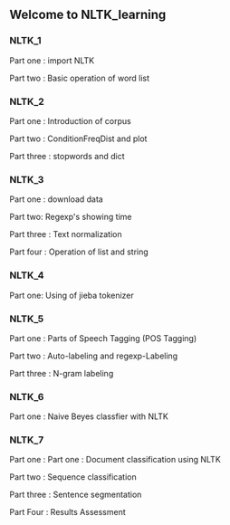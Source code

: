 ## Welcome to NLTK_learning 

### NLTK_1 
Part one : import NLTK

Part two : Basic operation of  word list

### NLTK_2
Part one : Introduction of corpus

Part two : ConditionFreqDist and plot

Part three : stopwords and dict

### NLTK_3
Part one : download data

Part two: Regexp's showing time

Part three : Text normalization

Part four : Operation of list and string

### NLTK_4
Part one: Using of jieba tokenizer

### NLTK_5
Part one : Parts of Speech Tagging (POS Tagging)

Part two : Auto-labeling and regexp-Labeling

Part three : N-gram labeling
														
### NLTK_6 
Part one : Naive Beyes classfier with NLTK 

### NLTK_7
Part one : Part one : Document classification using NLTK

Part two : Sequence classification

Part three : Sentence segmentation

Part Four : Results Assessment

